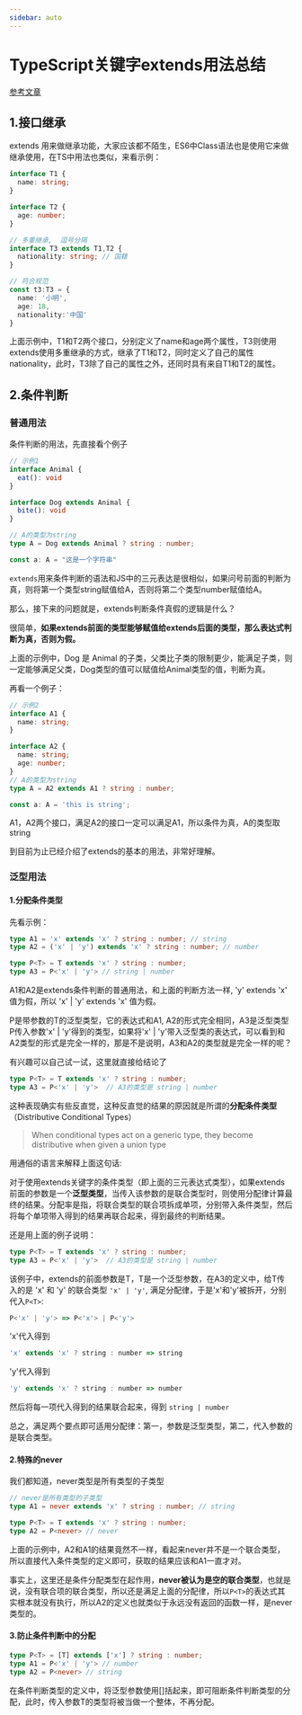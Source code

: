 ```yaml
---
sidebar: auto
---
```


# TypeScript关键字extends用法总结
[参考文章](https://juejin.cn/post/6998736350841143326#comment)

## 1.接口继承

extends 用来做继承功能，大家应该都不陌生，ES6中Class语法也是使用它来做继承使用，在TS中用法也类似，来看示例：

```ts
interface T1 {
  name: string;
}

interface T2 {
  age: number;
}

// 多重继承,  逗号分隔
interface T3 extends T1,T2 {
  nationality: string; // 国籍
}

// 符合规范
const t3:T3 = {
  name: '小明',
  age: 18,
  nationality:'中国'
}
```

上面示例中，T1和T2两个接口，分别定义了name和age两个属性，T3则使用extends使用多重继承的方式，继承了T1和T2，同时定义了自己的属性nationality，此时，T3除了自己的属性之外，还同时具有来自T1和T2的属性。

## 2.条件判断

### 普通用法

条件判断的用法，先直接看个例子

```ts
// 示例1
interface Animal {
  eat(): void
}

interface Dog extends Animal {
  bite(): void
}

// A的类型为string
type A = Dog extends Animal ? string : number;

const a: A = "这是一个字符串"
```

`extends`用来条件判断的语法和JS中的三元表达是很相似，如果问号前面的判断为真，则将第一个类型string赋值给A，否则将第二个类型number赋值给A。

那么，接下来的问题就是，extends判断条件真假的逻辑是什么？

很简单，**如果extends前面的类型能够赋值给extends后面的类型，那么表达式判断为真，否则为假。**

上面的示例中，Dog 是 Animal 的子类，父类比子类的限制更少，能满足子类，则一定能够满足父类，Dog类型的值可以赋值给Animal类型的值，判断为真。

再看一个例子：

```ts
// 示例2
interface A1 {
  name: string;
}

interface A2 {
  name: string;
  age: number;
}
// A的类型为string
type A = A2 extends A1 ? string : number;

const a: A = 'this is string';
```

A1，A2两个接口，满足A2的接口一定可以满足A1，所以条件为真，A的类型取string

到目前为止已经介绍了extends的基本的用法，非常好理解。


### 泛型用法

#### 1.分配条件类型

先看示例：

```ts
type A1 = 'x' extends 'x' ? string : number; // string 
type A2 = ('x' | 'y') extends 'x' ? string : number; // number

type P<T> = T extends 'x' ? string : number;
type A3 = P<'x' | 'y'> // string | number
```

A1和A2是extends条件判断的普通用法，和上面的判断方法一样, 'y' extends 'x' 值为假，所以 'x' | 'y' extends 'x' 值为假。

P是带参数的T的泛型类型，它的表达式和A1, A2的形式完全相同，A3是泛型类型P传入参数'x' | 'y'得到的类型，如果将'x' | 'y'带入泛型类的表达式，可以看到和A2类型的形式是完全一样的，那是不是说明，A3和A2的类型就是完全一样的呢？

有兴趣可以自己试一试，这里就直接给结论了

```ts
type P<T> = T extends 'x' ? string : number;
type A3 = P<'x' | 'y'>  // A3的类型是 string | number
```

这种表现确实有些反直觉，这种反直觉的结果的原因就是所谓的**分配条件类型**（Distributive Conditional Types）

> When conditional types act on a generic type, they become distributive when given a union type

用通俗的语言来解释上面这句话:

对于使用extends关键字的条件类型（即上面的三元表达式类型），如果extends前面的参数是一个**泛型类型**，当传入该参数的是联合类型时，则使用分配律计算最终的结果。分配率是指，将联合类型的联合项拆成单项，分别带入条件类型，然后将每个单项带入得到的结果再联合起来，得到最终的判断结果。

还是用上面的例子说明：

```ts
type P<T> = T extends 'x' ? string : number;
type A3 = P<'x' | 'y'>  // A3的类型是 string | number
```

该例子中，extends的前面参数是T，T是一个泛型参数，在A3的定义中，给T传入的是 'x' 和 'y' 的联合类型 `'x' | 'y'`, 满足分配律，于是'x'和'y'被拆开，分别代入`P<T>`:

```ts
P<'x' | 'y'> => P<'x'> | P<'y'>
```

'x'代入得到

```ts
'x' extends 'x' ? string : number => string
```

'y'代入得到

```ts
'y' extends 'x' ? string : number => number
```

然后将每一项代入得到的结果联合起来，得到 `string | number`

总之，满足两个要点即可适用分配律：第一，参数是泛型类型，第二，代入参数的是联合类型。


#### 2.特殊的never

我们都知道，never类型是所有类型的子类型

```ts
// never是所有类型的子类型
type A1 = never extends 'x' ? string : number; // string

type P<T> = T extends 'x' ? string : number;
type A2 = P<never> // never
```

上面的示例中，A2和A1的结果竟然不一样，看起来never并不是一个联合类型，所以直接代入条件类型的定义即可，获取的结果应该和A1一直才对。

事实上，这里还是条件分配类型在起作用，**never被认为是空的联合类型**，也就是说，没有联合项的联合类型，所以还是满足上面的分配律，所以`P<T>`的表达式其实根本就没有执行，所以A2的定义也就类似于永远没有返回的函数一样，是never类型的。


#### 3.防止条件判断中的分配

```ts
type P<T> = [T] extends ['x'] ? string : number;
type A1 = P<'x' | 'y'> // number
type A2 = P<never> // string
```

在条件判断类型的定义中，将泛型参数使用[]括起来，即可阻断条件判断类型的分配，此时，传入参数T的类型将被当做一个整体，不再分配。








